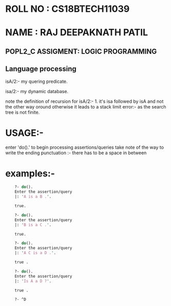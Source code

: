 # ROLL NO  	: CS18BTECH11039
# NAME		: RAJ DEEPAKNATH PATIL

## POPL2_C ASSIGMENT: LOGIC PROGRAMMING
## Language processing

isA/2:-
	my quering predicate.

isa/2:- 
	my dynamic database.

note the definition of recursion for isA/2:-
	1. it's isa followed by isA and not the other way oround otherwise it leads to a stack limit error:- as the search tree is not finite.


# USAGE:- 

enter 'do().' to begin processing assertions/queries
take note of the way to write the ending punctuation :- there has to be a space in between

# examples:-
```pl
	?- do().
	Enter the assertion/query
	|: 'A is a B .'.

	true.

	?- do().
	Enter the assertion/query
	|: 'B is a C .'.

	true.

	?- do().
	Enter the assertion/query
	|: 'A C is a D .'.

	true .

	?- do().
	Enter the assertion/query
	|: 'Is A a D ?'.

	true .

	?- ^D
```
